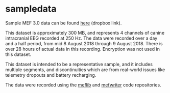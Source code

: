 # sampledata

Sample MEF 3.0 data can be found [here](https://www.dropbox.com/sh/334r3ldwqe989ec/AADFjs9GcxhEpf3SwWIE75SVa?dl=0) (dropbox link).

This dataset is approximately 300 MB, and represents 4 channels of canine intracranial EEG recorded at 250 Hz.  The data were recorded over a day and a half period, from mid 8 August 2018 through 9 August 2018.  There is over 28 hours of actual data in this recording.  Encryption was not used in this dataset.

This dataset is intended to be a representative sample, and it includes multiple segments, and discontinuities which are from real-world issues like telemetry dropouts and battery recharging.

The data were recorded using the [meflib](https://github.com/msel-source/meflib) and [mefwriter](https://github.com/msel-source/mefwriter) code repositories.
